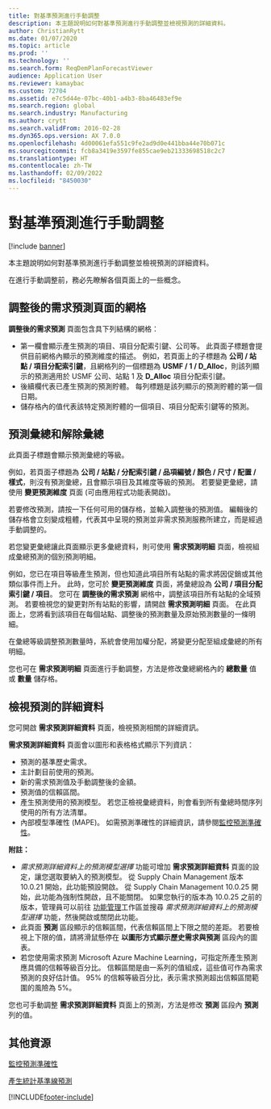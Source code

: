 ```yaml
---
title: 對基準預測進行手動調整
description: 本主題說明如何對基準預測進行手動調整並檢視預測的詳細資料。
author: ChristianRytt
ms.date: 01/07/2020
ms.topic: article
ms.prod: ''
ms.technology: ''
ms.search.form: ReqDemPlanForecastViewer
audience: Application User
ms.reviewer: kamaybac
ms.custom: 72704
ms.assetid: e7c5d44e-07bc-40b1-a4b3-8ba46483ef9e
ms.search.region: global
ms.search.industry: Manufacturing
ms.author: crytt
ms.search.validFrom: 2016-02-28
ms.dyn365.ops.version: AX 7.0.0
ms.openlocfilehash: 4d00061efa551c9fe2ad9d0e441bba44e70b071c
ms.sourcegitcommit: fcb8a3419e3597fe855cae9eb21333698518c2c7
ms.translationtype: HT
ms.contentlocale: zh-TW
ms.lasthandoff: 02/09/2022
ms.locfileid: "8450030"
---
```

# <a name="make-manual-adjustments-to-the-baseline-forecast"></a>對基準預測進行手動調整

[!include [banner](../includes/banner.md)]

本主題說明如何對基準預測進行手動調整並檢視預測的詳細資料。 

在進行手動調整前，務必先瞭解各個頁面上的一些概念。

## <a name="grid-on-the-adjusted-demand-forecast-page"></a>調整後的需求預測頁面的網格
**調整後的需求預測** 頁面包含具下列結構的網格：

-   第一欄會顯示產生預測的項目、項目分配索引鍵、公司等。 此頁面子標題會提供目前網格內顯示的預測維度的描述。 例如，若頁面上的子標題為 **公司 / 站點 / 項目分配索引鍵**，且網格列的一個標題為 **USMF / 1 / D\_Alloc**，則該列顯示的預測適用於 USMF 公司、站點 1 及 **D\_Alloc** 項目分配索引鍵。
-   後續欄代表已產生預測的預測貯體。 每列標題是該列顯示的預測貯體的第一個日期。
-   儲存格內的值代表該特定預測貯體的一個項目、項目分配索引鍵等的預測。

## <a name="forecast-aggregation-and-de-aggregation"></a>預測彙總和解除彙總
此頁面子標題會顯示預測彙總的等級。 

例如，若頁面子標題為 **公司 / 站點 / 分配索引鍵 / 品項編號 / 顏色 / 尺寸 / 配置 / 樣式**，則沒有預測彙總，且會顯示項目及其維度等級的預測。 若要變更彙總，請使用 **變更預測維度** 頁面 (可由應用程式功能表開啟)。 

若要修改預測，請按一下任何可用的儲存格，並輸入調整後的預測值。 編輯後的儲存格會立刻變成粗體，代表其中呈現的預測並非需求預測服務所建立，而是經過手動調整的。 

若您變更彙總讓此頁面顯示更多彙總資料，則可使用 **需求預測明細** 頁面，檢視組成彙總預測的個別預測明細。 

例如，您已在項目等級產生預測，但也知道此項目所有站點的需求將因促銷或其他類似事件而上升。 此時，您可於 **變更預測維度** 頁面，將彙總設為 **公司 / 項目分配索引鍵 / 項目**。 您可在 **調整後的需求預測** 網格中，調整該項目所有站點的全域預測。 若要檢視您的變更對所有站點的影響，請開啟 **需求預測明細** 頁面。 在此頁面上，您將看到該項目在每個站點、調整後的預測數量及原始預測數量的一條明細。 

在彙總等級調整預測數量時，系統會使用加權分配，將變更分配至組成彙總的所有明細。 

您也可在 **需求預測明細** 頁面進行手動調整，方法是修改彙總網格內的 **總數量** 值或 **數量** 儲存格。

## <a name="viewing-details-of-the-forecast"></a>檢視預測的詳細資料
您可開啟 **需求預測詳細資料** 頁面，檢視預測相關的詳細資訊。 

**需求預測詳細資料** 頁面會以圖形和表格格式顯示下列資訊：

-   預測的基準歷史需求。
-   主計劃目前使用的預測。
-   新的需求預測值及手動調整後的金額。
-   預測值的信賴區間。
-   產生預測使用的預測模型。 若您正檢視彙總資料，則會看到所有彙總時間序列使用的所有方法清單。
-   內部模型準確性 (MAPE)。 如需預測準確性的詳細資訊，請參閱[監控預測準確性](monitor-forecast-accuracy.md)。

**附註：**

- *需求預測詳細資料上的預測模型選擇* 功能可增加 **需求預測詳細資料** 頁面的設定，讓您選取要納入的預測模型。 從 Supply Chain Management 版本 10.0.21 開始，此功能預設開啟。 從 Supply Chain Management 10.0.25 開始，此功能為強制性開啟，且不能關閉。 如果您執行的版本為 10.0.25 之前的版本，管理員可以前往 [功能管理](../../fin-ops-core/fin-ops/get-started/feature-management/feature-management-overview.md)工作區並搜尋 *需求預測詳細資料上的預測模型選擇* 功能，然後開啟或關閉此功能。
- 此頁面 **預測** 區段顯示的信賴區間，代表信賴區間上下限之間的差距。 若要檢視上下限的值，請將滑鼠懸停在 **以圖形方式顯示歷史需求與預測** 區段內的圖表。
- 若您使用需求預測 Microsoft Azure Machine Learning，可指定所產生預測應具備的信賴等級百分比。 信賴區間是由一系列的值組成，這些值可作為需求預測的良好估計值。 95% 的信賴等級百分比，表示需求預測超出信賴區間範圍的風險為 5%。

您也可手動調整 **需求預測詳細資料** 頁面上的預測，方法是修改 **預測** 區段內 **預測** 列的值。

## <a name="additional-resources"></a>其他資源

[監控預測準確性](monitor-forecast-accuracy.md)

[產生統計基準線預測](generate-statistical-baseline-forecast.md)





[!INCLUDE[footer-include](../../includes/footer-banner.md)]